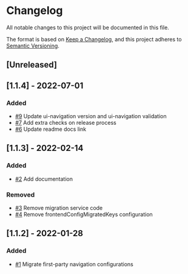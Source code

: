# Changelog
All notable changes to this project will be documented in this file.

The format is based on [Keep a Changelog](https://keepachangelog.com/en/1.0.0/),
and this project adheres to [Semantic Versioning](https://semver.org/spec/v2.0.0.html).

## [Unreleased]

## [1.1.4] - 2022-07-01
### Added
- [#9](https://github.com/mercadolibre/fury_first-party-navigation-config/pull/9) Update ui-navigation version and ui-navigation validation
- [#7](https://github.com/mercadolibre/fury_first-party-navigation-config/pull/7) Add extra checks on release process
- [#6](https://github.com/mercadolibre/fury_first-party-navigation-config/pull/6) Update readme docs link


## [1.1.3] - 2022-02-14
### Added
- [#2](https://github.com/mercadolibre/fury_first-party-navigation-config/pull/2) Add documentation

### Removed
- [#3](https://github.com/mercadolibre/fury_first-party-navigation-config/pull/3) Remove migration service code
- [#4](https://github.com/mercadolibre/fury_first-party-navigation-config/pull/4) Remove frontendConfigMigratedKeys configuration

## [1.1.2] - 2022-01-28
### Added
- [#1](https://github.com/mercadolibre/fury_first-party-navigation-config/pull/1) Migrate first-party navigation configurations